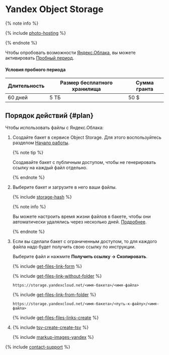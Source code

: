 # Yandex Object Storage

{% note info %}

{% include [photo-hosting](_includes/cloud-storage/photo-hosting.md) %}

{% endnote %}

Чтобы опробовать возможности [Яндекс.Облака](https://cloud.yandex.ru/docs/storage/quickstart), вы можете активировать [Пробный период](https://cloud.yandex.ru/docs/free-trial/).

#### Условия пробного периода

Длительность | Размер бесплатного хранилища | Сумма гранта
------------ | ----------------- | ------------
60 дней | 5 ТБ | 50 $

## Порядок действий {#plan}

Чтобы использовать файлы с Яндекс.Облака:

1. Создайте бакет в сервисе Object Storage. Для этого воспользуйтесь разделом [Начало работы](https://cloud.yandex.ru/docs/storage/quickstart).

    {% note tip %}

    Создавайте бакет с публичным доступом, чтобы не генерировать ссылку на каждый файл отдельно.

    {% endnote %}

1. Выберите бакет и загрузите в него ваши файлы.

    {% include [storage-hash](_includes/cloud-storage/hash.md) %}

    {% note info %}

    Вы можете настроить время жизни файлов в бакете, чтобы они автоматически удалялись через несколько дней. [Подробнее](https://cloud.yandex.ru/docs/storage/operations/buckets/lifecycles).

    {% endnote %}

1. Если вы сделали бакет с ограниченным доступом, то для каждого файла надо будет получить свою ссылку по инструкции.

    Выберите файл и нажмите **Получить ссылку → Скопировать**.

    {% include [get-files-link-form](_includes/amazon-cloud-storage/id-get-files/link-form.md) %}

    {% include [get-files-link-without-folder](_includes/amazon-cloud-storage/id-get-files/link-without-folder.md) %}

    ```
    https://storage.yandexcloud.net/<имя-бакета>/<имя-файла>
    ```

    {% include [get-files-link-from-folder](_includes/amazon-cloud-storage/id-get-files/link-from-folder.md) %}

    ```
    https://storage.yandexcloud.net/<имя-бакета>/<путь-к-файлу>/<имя-файла>
    ```

    {% include [get-files-files-links-create](_includes/amazon-cloud-storage/id-get-files/files-links-create.md) %}

1. {% include [tsv-create-create-tsv](_includes/cloud-storage/id-tsv-create/create-tsv.md) %}

    {% include [markup-images-yandex](_includes/cloud-storage/markup/markup-images-yandex.md) %}

{% include [contact-support](_includes/contact-support.md) %}